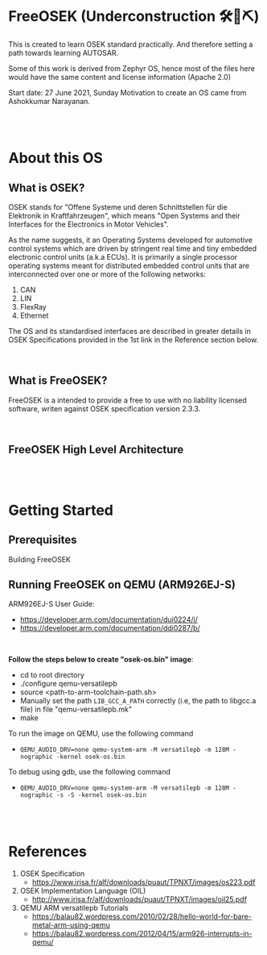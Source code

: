 FreeOSEK (Underconstruction 🛠🔧⛏)
========

This is created to learn OSEK standard practically. And therefore setting a path towards learning AUTOSAR.

Some of this work is derived from Zephyr OS, hence most of the files here would have the same content and license information (Apache 2.0)

Start date: 27 June 2021, Sunday
Motivation to create an OS came from Ashokkumar Narayanan.

<br><br>

About this OS
===

What is OSEK?
-------------
OSEK stands for "Offene Systeme und deren Schnittstellen für die Elektronik in Kraftfahrzeugen", which means "Open Systems and their Interfaces for the Electronics in Motor Vehicles". 

As the name suggests, it an Operating Systems developed for automotive control systems which are driven by stringent real time and tiny embedded electronic control units (a.k.a ECUs). It is primarily a single processor operating systems meant for distributed embedded control units that are interconnected over one or more of the following networks:
 1. CAN
 2. LIN
 3. FlexRay
 4. Ethernet

The OS and its standardised interfaces are described in greater details in OSEK Specifications provided in the 1st link in the Reference section below.

<br>

What is FreeOSEK?
-----------------

FreeOSEK is a intended to provide a free to use with no liability licensed software, writen against OSEK specification version 2.3.3.

<br>

FreeOSEK High Level Architecture
---

<br><br>

Getting Started
===

Prerequisites
----

Building FreeOSEK



Running FreeOSEK on QEMU (ARM926EJ-S)
----

ARM926EJ-S User Guide:
* https://developer.arm.com/documentation/dui0224/i/
* https://developer.arm.com/documentation/ddi0287/b/

<br>

**Follow the steps below to create "osek-os.bin" image**:
* cd to root directory
* ./configure qemu-versatilepb
* source <path-to-arm-toolchain-path.sh>
* Manually set the path `LIB_GCC_A_PATH` correctly (i.e, the path to libgcc.a file) in file "qemu-versatilepb.mk"
* make

To run the image on QEMU, use the following command
* `QEMU_AUDIO_DRV=none qemu-system-arm -M versatilepb -m 128M -nographic -kernel osek-os.bin`

To debug using gdb, use the following command
* `QEMU_AUDIO_DRV=none qemu-system-arm -M versatilepb -m 128M -nographic -s -S -kernel osek-os.bin`

<br><br>

References
==========
1. OSEK Specification
   * https://www.irisa.fr/alf/downloads/puaut/TPNXT/images/os223.pdf
2. OSEK Implementation Language (OIL)
   * http://www.irisa.fr/alf/downloads/puaut/TPNXT/images/oil25.pdf
3. QEMU ARM versatilepb Tutorials
   * https://balau82.wordpress.com/2010/02/28/hello-world-for-bare-metal-arm-using-qemu
   * https://balau82.wordpress.com/2012/04/15/arm926-interrupts-in-qemu/


